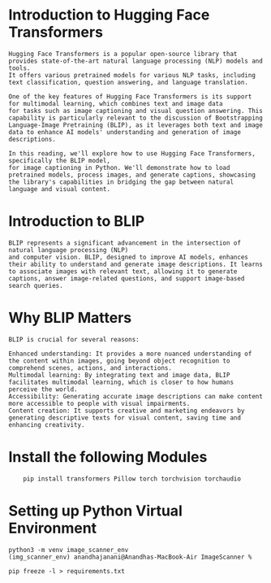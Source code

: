 # Introduction to Hugging Face Transformers
    Hugging Face Transformers is a popular open-source library that provides state-of-the-art natural language processing (NLP) models and tools. 
    It offers various pretrained models for various NLP tasks, including text classification, question answering, and language translation.

    One of the key features of Hugging Face Transformers is its support for multimodal learning, which combines text and image data 
    for tasks such as image captioning and visual question answering. This capability is particularly relevant to the discussion of Bootstrapping Language-Image Pretraining (BLIP), as it leverages both text and image data to enhance AI models' understanding and generation of image descriptions.

    In this reading, we'll explore how to use Hugging Face Transformers, specifically the BLIP model, 
    for image captioning in Python. We'll demonstrate how to load pretrained models, process images, and generate captions, showcasing the library's capabilities in bridging the gap between natural language and visual content.


# Introduction to BLIP
    BLIP represents a significant advancement in the intersection of natural language processing (NLP) 
    and computer vision. BLIP, designed to improve AI models, enhances their ability to understand and generate image descriptions. It learns to associate images with relevant text, allowing it to generate captions, answer image-related questions, and support image-based search queries.

# Why BLIP Matters
    BLIP is crucial for several reasons:

    Enhanced understanding: It provides a more nuanced understanding of the content within images, going beyond object recognition to comprehend scenes, actions, and interactions.
    Multimodal learning: By integrating text and image data, BLIP facilitates multimodal learning, which is closer to how humans perceive the world.
    Accessibility: Generating accurate image descriptions can make content more accessible to people with visual impairments.
    Content creation: It supports creative and marketing endeavors by generating descriptive texts for visual content, saving time and enhancing creativity.

# Install the following Modules

        pip install transformers Pillow torch torchvision torchaudio

# Setting up Python Virtual Environment

    python3 -m venv image_scanner_env
    (img_scanner_env) anandhajanani@Anandhas-MacBook-Air ImageScanner %

    pip freeze -l > requirements.txt 


